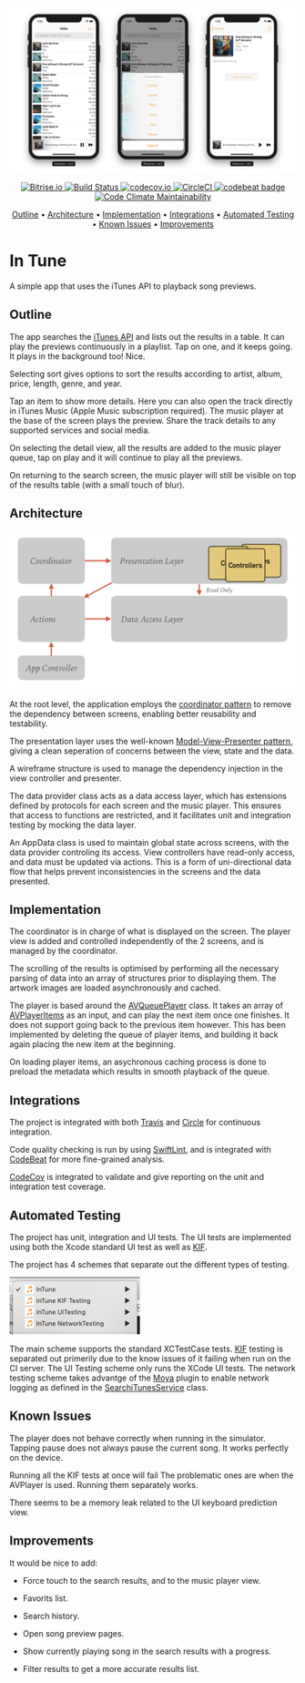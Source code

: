 
<p align="center">
    <img src="InTuneAppScreenshots.png"
      width=700>
</p>
<p align="center">
	<a href="https://app.bitrise.io/app/f0c3d71c60b18d54#/builds">
		<img src="https://app.bitrise.io/app/f0c3d71c60b18d54/status.svg?token=gubpfBN7Il1m9iBHtn45Zw" alt="Bitrise.io">
	</a>
	<a href="https://travis-ci.org/ronanociosoig/inTune">
		<img src="https://travis-ci.org/ronanociosoig/inTune.svg?branch=master" alt="Build Status">
	</a>
	<a href="https://codecov.io/github/ronanociosoig/inTune?branch=master">
		<img src="https://codecov.io/github/ronanociosoig/inTune/coverage.svg?branch=master" alt="codecov.io">
	</a>
	<a href="https://circleci.com/gh/ronanociosoig/inTune">
		<img src="https://circleci.com/gh/ronanociosoig/inTune.svg?style=svg" alt="CircleCI">
	</a>
	<a href="https://codebeat.co/projects/github-com-ronanociosoig-intune-master">
		<img src="https://codebeat.co/badges/ef478c94-9b65-481f-a9ec-4a7185867400" alt="codebeat badge">
	</a>
	<a href="https://codeclimate.com/github/ronanociosoig/inTune/maintainability">
		<img src="https://api.codeclimate.com/v1/badges/2e09361b5c52f8f07d02/maintainability" alt="Code Climate Maintainability">
	</a>
</p>
<p align="center">
    <a href="#outline">Outline</a>
  • <a href="#architecture">Architecture</a>
  • <a href="#implementation">Implementation</a>
  • <a href="#integrations">Integrations</a>
  • <a href="#automated-testing">Automated Testing</a>
  • <a href="#known-issues">Known Issues</a>
  • <a href="#improvements">Improvements</a>
</p>

# In Tune

A simple app that uses the iTunes API to playback song previews.

## Outline

The app searches the [iTunes API](https://developer.apple.com/library/archive/documentation/AudioVideo/Conceptual/iTuneSearchAPI/Searching.html#//apple_ref/doc/uid/TP40017632-CH5-SW1) and lists out the results in a table. It can play the previews continuously in a playlist. Tap on one, and it keeps going. It plays in the background too! Nice.

Selecting sort gives options to sort the results according to artist, album, price, length, genre, and year.

Tap an item to show more details. Here you can also open the track directly in iTunes Music (Apple Music subscription required). The music player at the base of the screen plays the preview. Share the track details to any supported services and social media. 

On selecting the detail view, all the results are added to the music player queue, tap on play and it will continue to play all the previews.

On returning to the search screen, the music player will still be visible on top of the results table (with a small touch of blur).

## Architecture 

![App architecture outline](AppArchitecture.png)

At the root level, the application employs the [coordinator pattern](http://khanlou.com/2015/01/the-coordinator/) to remove the dependency between screens, enabling better reusability and testability. 

The presentation layer uses the well-known [Model-View-Presenter pattern](https://en.wikipedia.org/wiki/Model–view–presenter), giving a clean seperation of concerns between the view, state and the data.

A wireframe structure is used to manage the dependency injection in the view controller and presenter.

The data provider class acts as a data access layer, which has extensions defined by protocols for each screen and the music player. This ensures that access to functions are restricted, and it facilitates unit and integration testing by mocking the data layer.

An AppData class is used to maintain global state across screens, with the data provider controling its access. View controllers have read-only access, and data must be updated via actions. This is a form of uni-directional data flow that helps prevent inconsistencies in the screens and the data presented. 

## Implementation 

The coordinator is in charge of what is displayed on the screen. The player view is added and controlled independently of the 2 screens, and is managed by the coordinator. 

The scrolling of the results is optimised by performing all the necessary parsing of data into an array of structures prior to displaying them. The artwork images are loaded asynchronously and cached. 
	
The player is based around the [AVQueuePlayer](https://developer.apple.com/documentation/avfoundation/avqueueplayer) class. It takes an array of [AVPlayerItems](https://developer.apple.com/documentation/avfoundation/avplayeritem) as an input, and can play the next item once one finishes. It does not support going back to the previous item however. This has been implemented by deleting the queue of player items, and building it back again placing the new item at the beginning. 

On loading player items, an asychronous caching process is done to preload the metadata which results in smooth playback of the queue.

## Integrations

The project is integrated with both [Travis](https://travis-ci.org) and [Circle](https://circleci.com) for continuous integration. 

Code quality checking is run by using [SwiftLint](https://github.com/realm/SwiftLint), and is integrated with [CodeBeat](https://codebeat.co) for more fine-grained analysis. 

[CodeCov](https://codecov.io) is integrated to validate and give reporting on the unit and integration test coverage.

## Automated Testing
The project has unit, integration and UI tests. The UI tests are implemented using both the Xcode standard UI test as well as [KIF](https://github.com/kif-framework/KIF). 

The project has 4 schemes that separate out the different types of testing. 

![Project build schemes](Schemes.png)

The main scheme supports the standard XCTestCase tests. [KIF](https://github.com/kif-framework/KIF) testing is separated out primerily due to the know issues of it failing when run on the CI server. The UI Testing scheme only runs the XCode UI tests. The network testing scheme takes advantge of the [Moya](https://github.com/Moya/Moya) plugin to enable network logging as defined in the [SearchiTunesService](https://github.com/ronanociosoig/inTune/blob/develop/InTune/Services/Networking/SearchiTunesService.swift) class.

## Known Issues
The player does not behave correctly when running in the simulator. Tapping pause does not always pause the current song. It works perfectly on the device.

Running all the KIF tests at once will fail The problematic ones are when the AVPlayer is used. Running them separately works. 

There seems to be a memory leak related to the UI keyboard prediction view.

## Improvements

It would be nice to add: 

- Force touch to the search results, and to the music player view.

- Favorits list. 

- Search history. 

- Open song preview pages. 

- Show currently playing song in the search results with a progress. 

- Filter results to get a more accurate results list.
